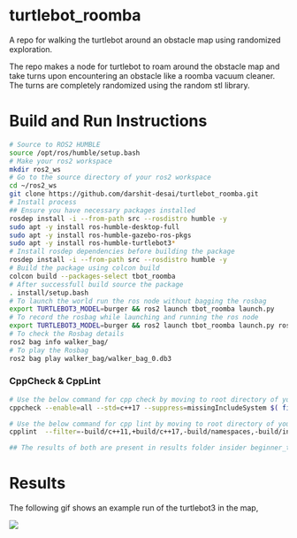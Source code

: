 # turtlebot_roomba
A repo for walking the turtlebot around an obstacle map using randomized exploration.

The repo makes a node for turtlebot to roam around the obstacle map and take turns upon encountering an
obstacle like a roomba vacuum cleaner. The turns are completely randomized using the random stl library.

# Build and Run Instructions
```bash
# Source to ROS2 HUMBLE
source /opt/ros/humble/setup.bash
# Make your ros2 workspace
mkdir ros2_ws
# Go to the source directory of your ros2 workspace
cd ~/ros2_ws
git clone https://github.com/darshit-desai/turtlebot_roomba.git
# Install process
## Ensure you have necessary packages installed
rosdep install -i --from-path src --rosdistro humble -y
sudo apt -y install ros-humble-desktop-full
sudo apt -y install ros-humble-gazebo-ros-pkgs
sudo apt -y install ros-humble-turtlebot3*
# Install rosdep dependencies before building the package
rosdep install -i --from-path src --rosdistro humble -y
# Build the package using colcon build
colcon build --packages-select tbot_roomba
# After successfull build source the package
. install/setup.bash
# To launch the world run the ros node without bagging the rosbag
export TURTLEBOT3_MODEL=burger && ros2 launch tbot_roomba launch.py
# To record the rosbag while launching and running the ros node
export TURTLEBOT3_MODEL=burger && ros2 launch tbot_roomba launch.py rosbag_record:=true
# To check the Rosbag details
ros2 bag info walker_bag/
# To play the Rosbag
ros2 bag play walker_bag/walker_bag_0.db3
```

### CppCheck & CppLint
```bash
# Use the below command for cpp check by moving to root directory of your workspace
cppcheck --enable=all --std=c++17 --suppress=missingIncludeSystem $( find . -name *.cpp | grep -vE -e "^(./build/|./install/|./log/)" ) --check-config  &> Results/cppcheck.txt

# Use the below command for cpp lint by moving to root directory of your workspace 
cpplint  --filter=-build/c++11,+build/c++17,-build/namespaces,-build/include_order $( find . -name *.cpp | grep -vE -e "^(./build/|./install/|./log/)" ) &> Results/cpplint.txt 

## The results of both are present in results folder insider beginner_tutorials directory
```

# Results
The following gif shows an example run of the turtlebot3 in the map,

![](Results/Kazam_screencast_00095.gif)



